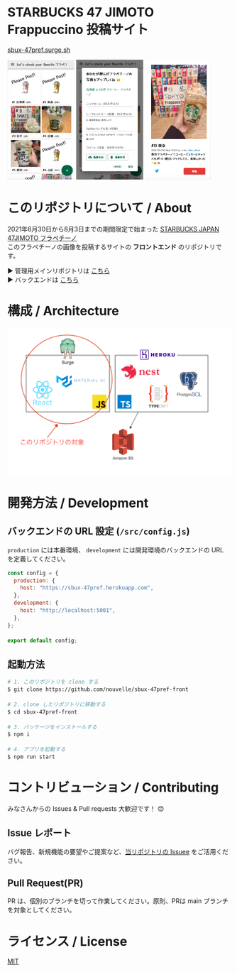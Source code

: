 # STARBUCKS 47 JIMOTO Frappuccino 投稿サイト
[sbux-47pref.surge.sh](https://sbux-47pref.surge.sh/)  

<img src="./git_image/img1.png" alt="トップページ" width="30%"> <img src="./git_image/img2.png" alt="投稿ページ" width="30%"> <img src="./git_image/img3.png" alt="個別ページ" width="30%">

# このリポジトリについて / About
2021年6月30日から8月3日までの期間限定で始まった [STARBUCKS JAPAN 47JIMOTO フラペチーノ](https://www.starbucks.co.jp/cafe/jimoto_frappuccino/)  
このフラペチーノの画像を投稿するサイトの **フロントエンド** のリポジトリです。  

▶️ 管理用メインリポジトリは [こちら](https://github.com/nouvelle/sbux-47pref)  
▶️ バックエンドは [こちら](https://github.com/nouvelle/sbux-47pref-back)  

# 構成 / Architecture
![Architecture](/git_image/frontend.png)


# 開発方法 / Development
## バックエンドの URL 設定 (`/src/config.js`)
`production` には本番環境、 `development` には開発環境のバックエンドの URL を定義してください。

```js
const config = {
  production: {
    host: "https://sbux-47pref.herokuapp.com",
  },
  development: {
    host: "http://localhost:5001",
  },
};

export default config;
```

## 起動方法
```bash
# 1. このリポジトリを clone する
$ git clone https://github.com/nouvelle/sbux-47pref-front

# 2. clone したリポジトリに移動する
$ cd sbux-47pref-front

# 3. パッケージをインストールする
$ npm i

# 4. アプリを起動する
$ npm run start
```

# コントリビューション / Contributing
みなさんからの Issues & Pull requests 大歓迎です！ 😊

## Issue レポート
バグ報告、新規機能の要望やご提案など、[当リポジトリの Issuee](https://github.com/nouvelle/sbux-47pref-front/issues) をご活用ください。

## Pull Request(PR)
PR は、個別のブランチを切って作業してください。原則、PRは main ブランチを対象としてください。



# ライセンス / License
[MIT](https://choosealicense.com/licenses/mit/)
